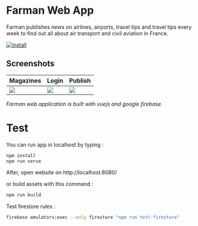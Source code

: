 # Farman Web App

Farman publishes news on airlines, airports, travel tips and travel tips every week to find out all about air transport and civil aviation in France.

[![install](https://i.imgur.com/RPOS6Bo.png)](https://farman.info?utm_source=github_readme)

## Screenshots

Magazines|Login|Publish
-|-|-
![](https://i.imgur.com/Mmpde8j.png)|![](https://i.imgur.com/Vb0UIhd.png)|![](https://i.imgur.com/5VSvc48.png)

*Farman web application is built with vuejs and google firebase.*

# Test

You can run app in localhost by typing :
```sh
npm install
npm run serve
```
After, open website on http://localhost:8080/

or build assets with this command :
```sh
npm run build
```

Test firestore rules :
```sh
firebase emulators:exec --only firestore "npm run test-firestore"
```